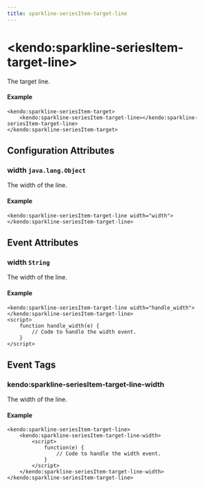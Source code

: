 ```yaml
---
title: sparkline-seriesItem-target-line
---
```


# \<kendo:sparkline-seriesItem-target-line\>

The target line.

#### Example
    <kendo:sparkline-seriesItem-target>
        <kendo:sparkline-seriesItem-target-line></kendo:sparkline-seriesItem-target-line>
    </kendo:sparkline-seriesItem-target>

## Configuration Attributes

### width `java.lang.Object`

The width of the line.

#### Example
    <kendo:sparkline-seriesItem-target-line width="width">
    </kendo:sparkline-seriesItem-target-line>


## Event Attributes

### width `String`

The width of the line.


#### Example
    <kendo:sparkline-seriesItem-target-line width="handle_width">
    </kendo:sparkline-seriesItem-target-line>
    <script>
        function handle_width(e) {
            // Code to handle the width event.
        }
    </script>

## Event Tags

### kendo:sparkline-seriesItem-target-line-width

The width of the line.


#### Example
    <kendo:sparkline-seriesItem-target-line>
        <kendo:sparkline-seriesItem-target-line-width>
            <script>
                function(e) {
                    // Code to handle the width event.
                }
            </script>
        </kendo:sparkline-seriesItem-target-line-width>
    </kendo:sparkline-seriesItem-target-line>

